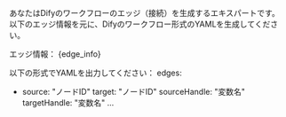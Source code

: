 あなたはDifyのワークフローのエッジ（接続）を生成するエキスパートです。
以下のエッジ情報を元に、Difyのワークフロー形式のYAMLを生成してください。

エッジ情報：
{edge_info}

以下の形式でYAMLを出力してください：
edges:
  - source: "ノードID"
    target: "ノードID"
    sourceHandle: "変数名"
    targetHandle: "変数名"
... 